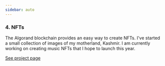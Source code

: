```yaml
---
sidebar: auto
---
```


### 4. NFTs
The Algorand blockchain provides an easy way to create NFTs.  I've started a small collection of images of my motherland, Kashmir.  I am currently working on creating music NFTs that I hope to launch this year.

[See project page](/work/blockchain/NFTs.md)